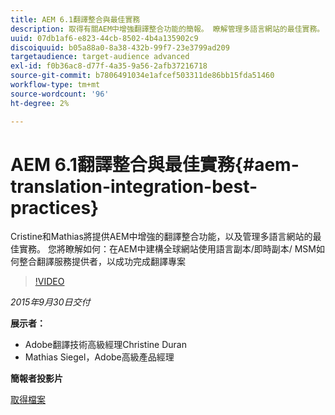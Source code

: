 ```yaml
---
title: AEM 6.1翻譯整合與最佳實務
description: 取得有關AEM中增強翻譯整合功能的簡報。 瞭解管理多語言網站的最佳實務。
uuid: 07db1af6-e823-44cb-8502-4b4a135902c9
discoiquuid: b05a88a0-8a38-432b-99f7-23e3799ad209
targetaudience: target-audience advanced
exl-id: f0b36ac8-d77f-4a35-9a56-2afb37216718
source-git-commit: b7806491034e1afcef503311de86bb15fda51460
workflow-type: tm+mt
source-wordcount: '96'
ht-degree: 2%

---
```


# AEM 6.1翻譯整合與最佳實務{#aem-translation-integration-best-practices}

Cristine和Mathias將提供AEM中增強的翻譯整合功能，以及管理多語言網站的最佳實務。 您將瞭解如何：在AEM中建構全球網站使用語言副本/即時副本/ MSM如何整合翻譯服務提供者，以成功完成翻譯專案

>[!VIDEO](https://video.tv.adobe.com/v/19371/?quality=9)

*2015年9月30日交付*

**展示者：**

* Adobe翻譯技術高級經理Christine Duran
* Mathias Siegel，Adobe高級產品經理

**簡報者投影片**

[取得檔案](assets/09302015-aem-gems-translation-integration-and-best-practices.pdf)

<!--
[Get back to the Overview](https://helpx.adobe.com/experience-manager/kt/eseminars/gems/aem-index.html)
-->
